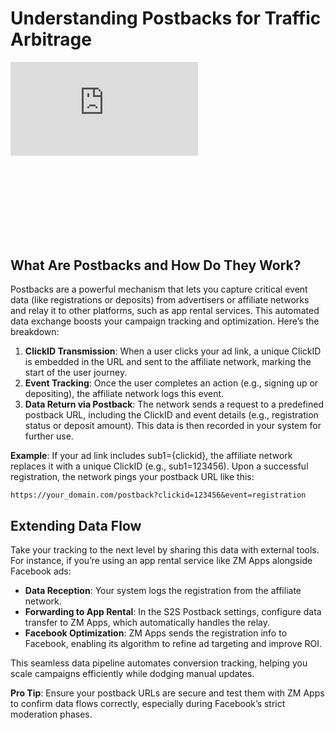 # Understanding Postbacks for Traffic Arbitrage

<div class="mb-8" style="aspect-ratio: 16/9;">
  <iframe class="w-full h-full rounded-lg" src="https://www.youtube.com/embed/GXckvS6rwyg?si=g9Yb4se_2yvtcgNV" title="YouTube video player" frameborder="0" allow="accelerometer; autoplay; clipboard-write; encrypted-media; gyroscope; picture-in-picture; web-share" referrerpolicy="strict-origin-when-cross-origin" allowfullscreen></iframe>
</div>



## What Are Postbacks and How Do They Work?

Postbacks are a powerful mechanism that lets you capture critical event data (like registrations or deposits) from advertisers or affiliate networks and relay it to other platforms, such as app rental services. This automated data exchange boosts your campaign tracking and optimization. Here’s the breakdown:

1. **ClickID Transmission**: When a user clicks your ad link, a unique ClickID is embedded in the URL and sent to the affiliate network, marking the start of the user journey.  
2. **Event Tracking**: Once the user completes an action (e.g., signing up or depositing), the affiliate network logs this event.  
3. **Data Return via Postback**: The network sends a request to a predefined postback URL, including the ClickID and event details (e.g., registration status or deposit amount). This data is then recorded in your system for further use.

**Example**: If your ad link includes sub1={clickid}, the affiliate network replaces it with a unique ClickID (e.g., sub1=123456). Upon a successful registration, the network pings your postback URL like this:

```
https://your_domain.com/postback?clickid=123456&event=registration
```

## Extending Data Flow

Take your tracking to the next level by sharing this data with external tools. For instance, if you’re using an app rental service like ZM Apps alongside Facebook ads:

* **Data Reception**: Your system logs the registration from the affiliate network.  
* **Forwarding to App Rental**: In the S2S Postback settings, configure data transfer to ZM Apps, which automatically handles the relay.  
* **Facebook Optimization**: ZM Apps sends the registration info to Facebook, enabling its algorithm to refine ad targeting and improve ROI.

This seamless data pipeline automates conversion tracking, helping you scale campaigns efficiently while dodging manual updates.

**Pro Tip**: Ensure your postback URLs are secure and test them with ZM Apps to confirm data flows correctly, especially during Facebook’s strict moderation phases.

